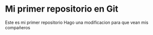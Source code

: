 # Mi primer repositorio en Git
Este es mi primer repositorio
Hago una modificacion para que vean mis compañeros